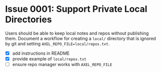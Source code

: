 # Issue 0001: Support Private Local Directories

Users should be able to keep local notes and repos without publishing them. Document a workflow for creating a `local/` directory that is ignored by git and setting `AXEL_REPO_FILE=local/repos.txt`.

- [x] add instructions in README
- [x] provide example of `local/repos.txt`
- [ ] ensure repo manager works with `AXEL_REPO_FILE`

